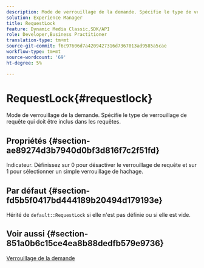 ```yaml
---
description: Mode de verrouillage de la demande. Spécifie le type de verrouillage de requête qui doit être inclus dans les requêtes.
solution: Experience Manager
title: RequestLock
feature: Dynamic Media Classic,SDK/API
role: Developer,Business Practitioner
translation-type: tm+mt
source-git-commit: f6c97606d7a4209427316d7367013ad9585a5cae
workflow-type: tm+mt
source-wordcount: '69'
ht-degree: 5%

---
```



# RequestLock{#requestlock}

Mode de verrouillage de la demande. Spécifie le type de verrouillage de requête qui doit être inclus dans les requêtes.

## Propriétés {#section-ae89274d3b7940d0bf3d816f7c2f51fd}

Indicateur. Définissez sur 0 pour désactiver le verrouillage de requête et sur 1 pour sélectionner un simple verrouillage de hachage.

## Par défaut {#section-fd5b5f0417bd444189b20494d179193e}

Hérité de `default::RequestLock` si elle n&#39;est pas définie ou si elle est vide.

## Voir aussi {#section-851a0b6c15ce4ea8b88dedfb579e9736}

[Verrouillage de la demande](../../../../../is-api/image-catalog/image-serving-api-ref/c-image-catalog-reference/c-attributes-reference/r-requestlock.md#reference-8bbe2f581be847d3b9fa123e8e5e94b0)
